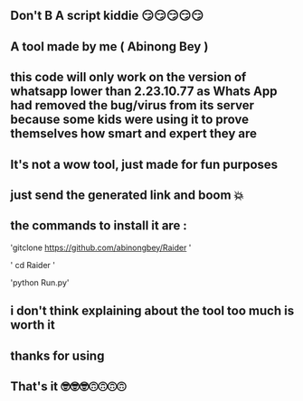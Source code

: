 ## Don't B A script kiddie 😏😏😏😏😏

## A tool made by me ( Abinong Bey )

## this code will only work on the version of whatsapp lower than 2.23.10.77 as Whats App had removed the bug/virus from its server because some kids were using it to prove  themselves how smart and expert they are


## It's not a wow tool, just made for fun purposes 

## just send the generated link and boom 💥 

## the commands to install it are : 

 'gitclone https://github.com/abinongbey/Raider '

' cd Raider '

'python Run.py'

## i don't think explaining about the tool too much is worth it

## thanks for using

## That's it 🤓🤓🤓🙃🙃🙃🙃


